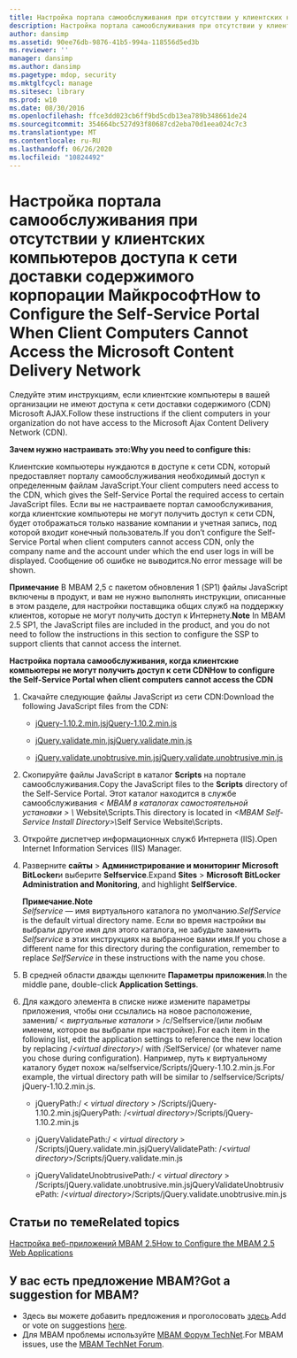 ```yaml
---
title: Настройка портала самообслуживания при отсутствии у клиентских компьютеров доступа к сети доставки содержимого корпорации Майкрософт
description: Настройка портала самообслуживания при отсутствии у клиентских компьютеров доступа к сети доставки содержимого корпорации Майкрософт
author: dansimp
ms.assetid: 90ee76db-9876-41b5-994a-118556d5ed3b
ms.reviewer: ''
manager: dansimp
ms.author: dansimp
ms.pagetype: mdop, security
ms.mktglfcycl: manage
ms.sitesec: library
ms.prod: w10
ms.date: 08/30/2016
ms.openlocfilehash: ffce3dd023cb6ff9bd5cdb13ea789b348661de24
ms.sourcegitcommit: 354664bc527d93f80687cd2eba70d1eea024c7c3
ms.translationtype: MT
ms.contentlocale: ru-RU
ms.lasthandoff: 06/26/2020
ms.locfileid: "10824492"
---
```

# <span data-ttu-id="1ce5b-103">Настройка портала самообслуживания при отсутствии у клиентских компьютеров доступа к сети доставки содержимого корпорации Майкрософт</span><span class="sxs-lookup"><span data-stu-id="1ce5b-103">How to Configure the Self-Service Portal When Client Computers Cannot Access the Microsoft Content Delivery Network</span></span>


<span data-ttu-id="1ce5b-104">Следуйте этим инструкциям, если клиентские компьютеры в вашей организации не имеют доступа к сети доставки содержимого (CDN) Microsoft AJAX.</span><span class="sxs-lookup"><span data-stu-id="1ce5b-104">Follow these instructions if the client computers in your organization do not have access to the Microsoft Ajax Content Delivery Network (CDN).</span></span>

**<span data-ttu-id="1ce5b-105">Зачем нужно настраивать это:</span><span class="sxs-lookup"><span data-stu-id="1ce5b-105">Why you need to configure this:</span></span>**

<span data-ttu-id="1ce5b-106">Клиентские компьютеры нуждаются в доступе к сети CDN, который предоставляет порталу самообслуживания необходимый доступ к определенным файлам JavaScript.</span><span class="sxs-lookup"><span data-stu-id="1ce5b-106">Your client computers need access to the CDN, which gives the Self-Service Portal the required access to certain JavaScript files.</span></span> <span data-ttu-id="1ce5b-107">Если вы не настраиваете портал самообслуживания, когда клиентские компьютеры не могут получить доступ к сети CDN, будет отображаться только название компании и учетная запись, под которой входит конечный пользователь.</span><span class="sxs-lookup"><span data-stu-id="1ce5b-107">If you don’t configure the Self-Service Portal when client computers cannot access CDN, only the company name and the account under which the end user logs in will be displayed.</span></span> <span data-ttu-id="1ce5b-108">Сообщение об ошибке не выводится.</span><span class="sxs-lookup"><span data-stu-id="1ce5b-108">No error message will be shown.</span></span>

<span data-ttu-id="1ce5b-109">**Примечание**  В MBAM 2,5 с пакетом обновления 1 (SP1) файлы JavaScript включены в продукт, и вам не нужно выполнять инструкции, описанные в этом разделе, для настройки поставщика общих служб на поддержку клиентов, которые не могут получить доступ к Интернету.</span><span class="sxs-lookup"><span data-stu-id="1ce5b-109">**Note** In MBAM 2.5 SP1, the JavaScript files are included in the product, and you do not need to follow the instructions in this section to configure the SSP to support clients that cannot access the internet.</span></span>

 

**<span data-ttu-id="1ce5b-110">Настройка портала самообслуживания, когда клиентские компьютеры не могут получить доступ к сети CDN</span><span class="sxs-lookup"><span data-stu-id="1ce5b-110">How to configure the Self-Service Portal when client computers cannot access the CDN</span></span>**

1. <span data-ttu-id="1ce5b-111">Скачайте следующие файлы JavaScript из сети CDN:</span><span class="sxs-lookup"><span data-stu-id="1ce5b-111">Download the following JavaScript files from the CDN:</span></span>

   -   [<span data-ttu-id="1ce5b-112">jQuery-1.10.2.min.js</span><span class="sxs-lookup"><span data-stu-id="1ce5b-112">jQuery-1.10.2.min.js</span></span>](https://go.microsoft.com/fwlink/?LinkID=390515)

   -   [<span data-ttu-id="1ce5b-113">jQuery.validate.min.js</span><span class="sxs-lookup"><span data-stu-id="1ce5b-113">jQuery.validate.min.js</span></span>](https://go.microsoft.com/fwlink/?LinkID=390516)

   -   [<span data-ttu-id="1ce5b-114">jQuery.validate.unobtrusive.min.js</span><span class="sxs-lookup"><span data-stu-id="1ce5b-114">jQuery.validate.unobtrusive.min.js</span></span>](https://go.microsoft.com/fwlink/?LinkID=390517)

2. <span data-ttu-id="1ce5b-115">Скопируйте файлы JavaScript в каталог **Scripts** на портале самообслуживания.</span><span class="sxs-lookup"><span data-stu-id="1ce5b-115">Copy the JavaScript files to the **Scripts** directory of the Self-Service Portal.</span></span> <span data-ttu-id="1ce5b-116">Этот каталог находится в службе самообслуживания <em> &lt; MBAM в каталогах самостоятельной установки &gt; \\ </em> Website\\Scripts.</span><span class="sxs-lookup"><span data-stu-id="1ce5b-116">This directory is located in <em>&lt;MBAM Self-Service Install Directory&gt;\\</em>Self Service Website\\Scripts.</span></span>

3. <span data-ttu-id="1ce5b-117">Откройте диспетчер информационных служб Интернета (IIS).</span><span class="sxs-lookup"><span data-stu-id="1ce5b-117">Open Internet Information Services (IIS) Manager.</span></span>

4. <span data-ttu-id="1ce5b-118">Разверните **сайты** &gt; **Администрирование и мониторинг Microsoft BitLocker**и выберите **Selfservice**.</span><span class="sxs-lookup"><span data-stu-id="1ce5b-118">Expand **Sites** &gt; **Microsoft BitLocker Administration and Monitoring**, and highlight **SelfService**.</span></span>

   **<span data-ttu-id="1ce5b-119">Примечание.</span><span class="sxs-lookup"><span data-stu-id="1ce5b-119">Note</span></span>**  
   <span data-ttu-id="1ce5b-120">*Selfservice* — имя виртуального каталога по умолчанию.</span><span class="sxs-lookup"><span data-stu-id="1ce5b-120">*SelfService* is the default virtual directory name.</span></span> <span data-ttu-id="1ce5b-121">Если во время настройки вы выбрали другое имя для этого каталога, не забудьте заменить *Selfservice* в этих инструкциях на выбранное вами имя.</span><span class="sxs-lookup"><span data-stu-id="1ce5b-121">If you chose a different name for this directory during the configuration, remember to replace *SelfService* in these instructions with the name you chose.</span></span>

     

5. <span data-ttu-id="1ce5b-122">В средней области дважды щелкните **Параметры приложения**.</span><span class="sxs-lookup"><span data-stu-id="1ce5b-122">In the middle pane, double-click **Application Settings**.</span></span>

6. <span data-ttu-id="1ce5b-123">Для каждого элемента в списке ниже измените параметры приложения, чтобы они ссылались на новое расположение, заменив/ &lt; *виртуальные каталоги* &gt; /с/Selfservice/(или любым именем, которое вы выбрали при настройке).</span><span class="sxs-lookup"><span data-stu-id="1ce5b-123">For each item in the following list, edit the application settings to reference the new location by replacing /&lt;*virtual directory*&gt;/ with /SelfService/ (or whatever name you chose during configuration).</span></span> <span data-ttu-id="1ce5b-124">Например, путь к виртуальному каталогу будет похож на/selfservice/Scripts/jQuery-1.10.2.min.js.</span><span class="sxs-lookup"><span data-stu-id="1ce5b-124">For example, the virtual directory path will be similar to /selfservice/Scripts/ jQuery-1.10.2.min.js.</span></span>

   -   <span data-ttu-id="1ce5b-125">jQueryPath:/ &lt; *virtual directory* &gt; /Scripts/jQuery-1.10.2.min.js</span><span class="sxs-lookup"><span data-stu-id="1ce5b-125">jQueryPath: /&lt;*virtual directory*&gt;/Scripts/jQuery-1.10.2.min.js</span></span>

   -   <span data-ttu-id="1ce5b-126">jQueryValidatePath:/ &lt; *virtual directory* &gt; /Scripts/jQuery.validate.min.js</span><span class="sxs-lookup"><span data-stu-id="1ce5b-126">jQueryValidatePath: /&lt;*virtual directory*&gt;/Scripts/jQuery.validate.min.js</span></span>

   -   <span data-ttu-id="1ce5b-127">jQueryValidateUnobtrusivePath:/ &lt; *virtual directory* &gt; /Scripts/jQuery.validate.unobtrusive.min.js</span><span class="sxs-lookup"><span data-stu-id="1ce5b-127">jQueryValidateUnobtrusivePath: /&lt;*virtual directory*&gt;/Scripts/jQuery.validate.unobtrusive.min.js</span></span>



## <span data-ttu-id="1ce5b-128">Статьи по теме</span><span class="sxs-lookup"><span data-stu-id="1ce5b-128">Related topics</span></span>


[<span data-ttu-id="1ce5b-129">Настройка веб-приложений MBAM 2.5</span><span class="sxs-lookup"><span data-stu-id="1ce5b-129">How to Configure the MBAM 2.5 Web Applications</span></span>](how-to-configure-the-mbam-25-web-applications.md)

 

## <span data-ttu-id="1ce5b-130">У вас есть предложение MBAM?</span><span class="sxs-lookup"><span data-stu-id="1ce5b-130">Got a suggestion for MBAM?</span></span>
- <span data-ttu-id="1ce5b-131">Здесь вы можете добавить предложения и проголосовать [здесь](http://mbam.uservoice.com/forums/268571-microsoft-bitlocker-administration-and-monitoring).</span><span class="sxs-lookup"><span data-stu-id="1ce5b-131">Add or vote on suggestions [here](http://mbam.uservoice.com/forums/268571-microsoft-bitlocker-administration-and-monitoring).</span></span> 
- <span data-ttu-id="1ce5b-132">Для MBAM проблемы используйте [MBAM Форум TechNet](https://social.technet.microsoft.com/Forums/home?forum=mdopmbam).</span><span class="sxs-lookup"><span data-stu-id="1ce5b-132">For MBAM issues, use the [MBAM TechNet Forum](https://social.technet.microsoft.com/Forums/home?forum=mdopmbam).</span></span> 





